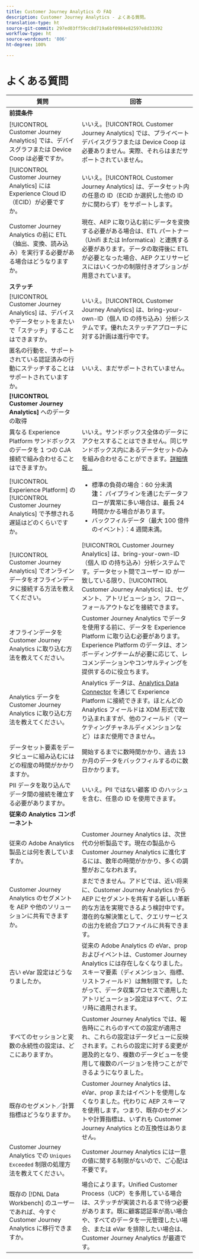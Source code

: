 ```yaml
---
title: Customer Journey Analytics の FAQ
description: Customer Journey Analytics - よくある質問。
translation-type: ht
source-git-commit: 297ed03ff59cc8d719a6bf0984e82597e8d33392
workflow-type: ht
source-wordcount: '806'
ht-degree: 100%

---
```



# よくある質問

| 質問 | 回答 |
| --- | --- |
| **前提条件** |  |
| [!UICONTROL Customer Journey Analytics] では、デバイスグラフまたは Device Coop は必要ですか。 | いいえ。[!UICONTROL Customer Journey Analytics] では、プライベートデバイスグラフまたは Device Coop は必要ありません。実際、それらはまだサポートされていません。 |
| [!UICONTROL Customer Journey Analytics] には Experience Cloud ID（ECID）が必要ですか。 | いいえ。[!UICONTROL Customer Journey Analytics] は、データセット内の任意の ID（ECID か選択した他の ID かに関わらず）をサポートします。 |
| Customer Journey Analytics の前に ETL（抽出、変換、読み込み）を実行する必要がある場合はどうなりますか。 | 現在、AEP に取り込む前にデータを変換する必要がある場合は、ETL パートナー（Unifi または Informatica）と連携する必要があります。データの取得後に ETL が必要となった場合、AEP クエリサービスにはいくつかの制限付きオプションが用意されています。 |
| **ステッチ** |  |
| [!UICONTROL Customer Journey Analytics] は、デバイスやデータセットをまたいで「ステッチ」することはできますか。 | いいえ。[!UICONTROL Customer Journey Analytics] は、bring-your-own-ID（個人 ID の持ち込み）分析システムです。優れたステッチアプローチに対する計画は進行中です。 |
| 匿名の行動を、サポートされている認証済みの行動にステッチすることはサポートされていますか。 | いいえ、まだサポートされていません。 |
| **[!UICONTROL Customer Journey Analytics]** へのデータの取得 |  |
| 異なる Experience Platform サンドボックスのデータを 1 つの CJA 接続で組み合わせることはできますか。 | いいえ。サンドボックス全体のデータにアクセスすることはできません。同じサンドボックス内にあるデータセットのみを組み合わせることができます。[詳細情報...](https://docs.adobe.com/content/help/ja-JP/analytics-platform/using/cja-connections/create-connection.html#select-sandbox-and-datasets) |
| [!UICONTROL Experience Platform] の [!UICONTROL Customer Journey Analytics] で予想される遅延はどのくらいですか。 | <ul><li>標準の負荷の場合：60 分未満 <br>**注：** パイプラインを通じたデータフローが異常に多い場合は、最長 24 時間かかる場合があります。</li><li>バックフィルデータ（最大 100 億件のイベント）：4 週間未満。</li></ul> |
| [!UICONTROL Customer Journey Analytics] でオンラインデータをオフラインデータに接続する方法を教えてください。 | [!UICONTROL Customer Journey Analytics] は、bring-your-own-ID（個人 ID の持ち込み）分析システムです。データセット間でユーザー ID が一致している限り、[!UICONTROL Customer Journey Analytics] は、セグメント、アトリビューション、フロー、フォールアウトなどを接続できます。 |
| オフラインデータを Customer Journey Analytics に取り込む方法を教えてください。 | Customer Journey Analytics でデータを使用する前に、データを Experience Platform に取り込む必要があります。Experience Platform のデータは、オンボーディングチームが必要に応じて、レコメンデーションやコンサルティングを提供するのに役立ちます。 |
| Analytics データを Customer Journey Analytics に取り込む方法を教えてください。 | Analytics データは、[Analytics Data Connector](https://docs.adobe.com/content/help/ja-JP/experience-platform/sources/connectors/adobe-applications/analytics.html) を通じて Experience Platform に接続できます。ほとんどの Analytics フィールドは XDM 形式で取り込まれますが、他のフィールド（マーケティングチャネルディメンションなど）はまだ使用できません。 |
| データセット要素をデータビューに組み込むにはどの程度の時間がかかりますか。 | 開始するまでに数時間かかり、過去 13 か月のデータをバックフィルするのに数日かかります。 |
| PII データを取り込んでデータ間の接続を確立する必要がありますか。 | いいえ。PII ではない顧客 ID のハッシュを含む、任意の ID を使用できます。 |
| **従来の Analytics コンポーネント** |  |
| 従来の Adobe Analytics 製品とは何を表していますか。 | Customer Journey Analytics は、次世代の分析製品です。現在の製品から Customer Journey Analytics に進化するには、数年の時間がかかり、多くの調整がおこなわれます。 |
| Customer Journey Analytics のセグメントを AEP や他のソリューションに共有できますか。 | まだできません。アドビでは、近い将来に、Customer Journey Analytics から AEP にセグメントを共有する新しい革新的な方法を実現できるよう検討中です。潜在的な解決策として、クエリサービスの出力を統合プロファイルに共有できます。 |
| 古い eVar 設定はどうなりましたか。 | 従来の Adobe Analytics の eVar、prop およびイベントは、Customer Journey Analytics には存在しなくなりました。スキーマ要素（ディメンション、指標、リストフィールド）は無制限です。したがって、データ収集プロセスで適用したアトリビューション設定はすべて、クエリ時に適用されます。 |
| すべてのセッションと変数の永続性の設定は、どこにありますか。 | Customer Journey Analytics では、報告時にこれらのすべての設定が適用され、これらの設定はデータビューに反映されます。これらの設定に対する変更が遡及的となり、複数のデータビューを使用して複数のバージョンを持つことができるようになりました。 |
| 既存のセグメント／計算指標はどうなりますか。 | Customer Journey Analytics は、eVar、prop またはイベントを使用しなくなりました。代わりに AEP スキーマを使用します。つまり、既存のセグメントや計算指標は、いずれも Customer Journey Analytics との互換性はありません。 |
| Customer Journey Analytics での `Uniques Exceeded` 制限の処理方法を教えてください。 | Customer Journey Analytics には一意の値に関する制限がないので、ご心配は不要です。 |
| 既存の [!DNL Data Workbench] のユーザーであれば、今すぐ Customer Journey Analytics に移行できますか。 | 場合によります。Unified Customer Process（UCP）を多用している場合は、ステッチが実装されるまで待つ必要があります。既に顧客認証率が高い場合や、すべてのデータを一元管理したい場合、または eVar を排除したい場合は、Customer Journey Analytics が最適です。 |

